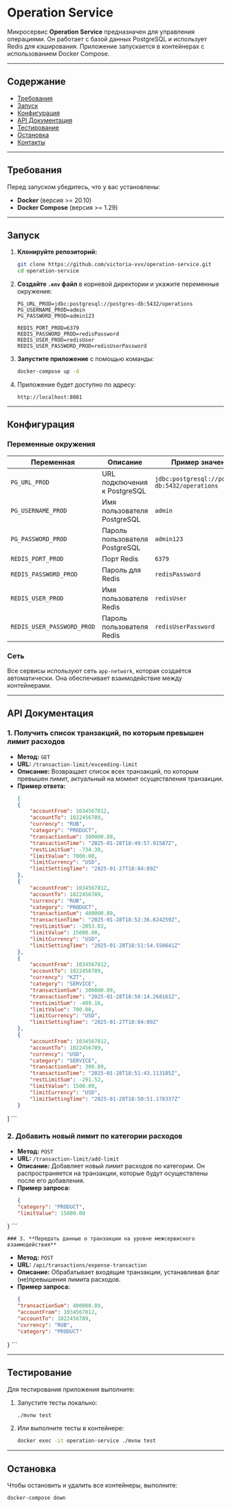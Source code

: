 # **Operation Service**

Микросервис **Operation Service** предназначен для управления операциями. Он работает с базой данных PostgreSQL и использует Redis для кэширования. Приложение запускается в контейнерах с использованием Docker Compose.

---

## **Содержание**
- [Требования](#требования)
- [Запуск](#запуск)
- [Конфигурация](#конфигурация)
- [API Документация](#api-документация)
- [Тестирование](#тестирование)
- [Остановка](#остановка)
- [Контакты](#контакты)

---

## **Требования**

Перед запуском убедитесь, что у вас установлены:
- **Docker** (версия >= 20.10)
- **Docker Compose** (версия >= 1.29)

---

## **Запуск**

1. **Клонируйте репозиторий:**
    ```bash
    git clone https://github.com/victoria-vvv/operation-service.git
    cd operation-service
    ```

2. **Создайте `.env` файл** в корневой директории и укажите переменные окружения:
    ```env
    PG_URL_PROD=jdbc:postgresql://postgres-db:5432/operations
    PG_USERNAME_PROD=admin
    PG_PASSWORD_PROD=admin123

    REDIS_PORT_PROD=6379
    REDIS_PASSWORD_PROD=redisPassword
    REDIS_USER_PROD=redisUser
    REDIS_USER_PASSWORD_PROD=redisUserPassword
    ```

3. **Запустите приложение** с помощью команды:
    ```bash
    docker-compose up -d
    ```

4. Приложение будет доступно по адресу:
    ```
    http://localhost:8081
    ```

---

## **Конфигурация**

### **Переменные окружения**

| Переменная              | Описание                              | Пример значения                       |
|-------------------------|---------------------------------------|---------------------------------------|
| `PG_URL_PROD`           | URL подключения к PostgreSQL          | `jdbc:postgresql://postgres-db:5432/operations` |
| `PG_USERNAME_PROD`      | Имя пользователя PostgreSQL           | `admin`                               |
| `PG_PASSWORD_PROD`      | Пароль пользователя PostgreSQL        | `admin123`                            |
| `REDIS_PORT_PROD`       | Порт Redis                            | `6379`                                |
| `REDIS_PASSWORD_PROD`   | Пароль для Redis                      | `redisPassword`                       |
| `REDIS_USER_PROD`       | Имя пользователя Redis                | `redisUser`                           |
| `REDIS_USER_PASSWORD_PROD` | Пароль пользователя Redis          | `redisUserPassword`                   |

### **Сеть**
Все сервисы используют сеть `app-network`, которая создаётся автоматически. Она обеспечивает взаимодействие между контейнерами.

---

## **API Документация**

### 1. **Получить список транзакций, по которым превышен лимит расходов**
- **Метод:** `GET`
- **URL:** `/transaction-limit/exceeding-limit`
- **Описание:** Возвращает список всех транзакций, по которым превышен лимит, актуальный на момент осуществления транзакции.
- **Пример ответа:**
    ```json
    [
    {
        "accountFrom": 1034567812,
        "accountTo": 1022456789,
        "currency": "RUB",
        "category": "PRODUCT",
        "transactionSum": 300000.89,
        "transactionTime": "2025-01-28T18:49:57.91587Z",
        "restLimitSum": -734.38,
        "limitValue": 7000.00,
        "limitCurrency": "USD",
        "limitSettingTime": "2025-01-27T18:04:09Z"
    },
    {
        "accountFrom": 1034567812,
        "accountTo": 1022456789,
        "currency": "RUB",
        "category": "PRODUCT",
        "transactionSum": 400000.89,
        "transactionTime": "2025-01-28T18:52:36.624259Z",
        "restLimitSum": -2853.02,
        "limitValue": 15000.00,
        "limitCurrency": "USD",
        "limitSettingTime": "2025-01-28T18:51:54.550641Z"
    },
    {
        "accountFrom": 1034567812,
        "accountTo": 1022456789,
        "currency": "KZT",
        "category": "SERVICE",
        "transactionSum": 300000.89,
        "transactionTime": "2025-01-28T18:50:14.268161Z",
        "restLimitSum": -489.16,
        "limitValue": 700.00,
        "limitCurrency": "USD",
        "limitSettingTime": "2025-01-27T18:04:09Z"
    },
    {
        "accountFrom": 1034567812,
        "accountTo": 1022456789,
        "currency": "USD",
        "category": "SERVICE",
        "transactionSum": 300.89,
        "transactionTime": "2025-01-28T18:51:43.113185Z",
        "restLimitSum": -291.52,
        "limitValue": 1500.00,
        "limitCurrency": "USD",
        "limitSettingTime": "2025-01-28T18:50:51.178337Z"
    }
]
    ```

### 2. **Добавить новый лимит по категории расходов**
- **Метод:** `POST`
- **URL:** `/transaction-limit/add-limit`
- **Описание:** Добавляет новый лимит расходов по категории. Он распространяется на транзакции, которые будут осуществлены после его добавления.
- **Пример запроса:**
    ```json
    {
    "category": "PRODUCT",
    "limitValue": 15000.00
}
    ```

    ### 3. **Передать данные о транзакции на уровне межсервисного взаимодействия**
- **Метод:** `POST`
- **URL:** `/api/transactions/expense-transaction`
- **Описание:** Обрабатывает входящие транзакции, устанавливая флаг (не)превышения лимита расходов.
- **Пример запроса:**
    ```json
    {
    "transactionSum": 400000.89,
    "accountFrom": 1034567812,
    "accountTo": 1022456789,
    "currency": "RUB", 
    "category": "PRODUCT"
}
    ```

---

## **Тестирование**

Для тестирования приложения выполните:

1. Запустите тесты локально:
    ```bash
    ./mvnw test
    ```

2. Или выполните тесты в контейнере:
    ```bash
    docker exec -it operation-service ./mvnw test
    ```

---

## **Остановка**

Чтобы остановить и удалить все контейнеры, выполните:

```bash
docker-compose down
